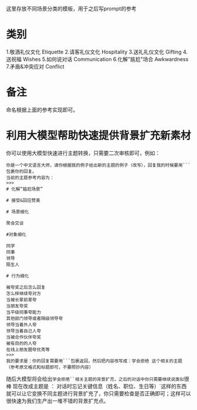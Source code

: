 这里存放不同场景分类的模板，用于之后写prompt的参考

# 类别

1.敬酒礼仪文化 Etiquette
2.请客礼仪文化 Hospitality
3.送礼礼仪文化 Gifting
4.送祝福 Wishes
5.如何说对话 Communication
6.化解"尴尬"场合 Awkwardness
7.矛盾&冲突应对 Conflict

# 备注

命名根据上面的参考实现即可。

# 利用大模型帮助快速提供背景扩充新素材

你可以使用大模型快速进行主题转换，只需要二次审核即可，例如：

````
你是一个中文语言大师，请你根据我的例子给出新的主题的例子（改写），回复我的时候要用```包裹你的回复。
当前的主题参考内容为：
>>>
# 化解“尴尬场景”

# 接受&回应赞美

# 场景细化

聚会交谈

#对象细化

同学
同事
领导
陌生人

# 行为细化

被夸奖之后怎么回复
怎么样继续夸对方
当被长辈前辈夸
当朋友夸奖
当平级同事夸能力
其他部门领导或者隔级领导夸
领导当着外人夸
领导当着自己人夸
当被合作伙伴夸奖
被有目的的人夸
在线上朋友圈夸优秀等
>>>
我的要求是：你的回复需要用```包裹返回，然后把内容改写成：学会拒绝 这个相关的主题（参考原文格式和标题即可，不要照抄内容）

````

随后大模型将会给出``` 学会拒绝``相关主题的背景扩充，之后的对话中你只需要继续说类似 ```很棒 现在改成主题是 ： 对话时忘记关键信息（姓名、职位、生日等）\`这样的东西就可以让它变换不同主题进行背景扩充了，你只需要检查是否正确即可；这样可以很快速为我们生产出一堆不错的背景扩充点。
